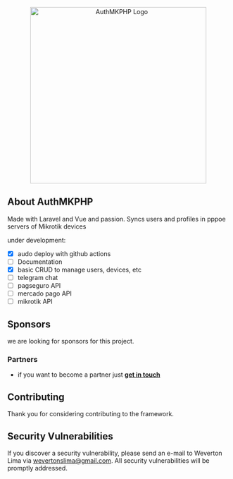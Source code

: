 <p align="center"><a href="https://github.com/Unix-User/AuthMKPHP" target="_blank"><img src="https://user-images.githubusercontent.com/38821945/192930836-6be0ee28-7206-4651-a18c-da7e8ab99a11.svg" width="400" alt="AuthMKPHP Logo"></a></p>

## About AuthMKPHP

Made with Laravel and Vue and passion. Syncs users and profiles in pppoe servers of Mikrotik devices

under development:

- [x] audo deploy with github actions
- [ ] Documentation
- [x] basic CRUD to manage users, devices, etc
- [ ] telegram chat
- [ ] pagseguro API
- [ ] mercado pago API
- [ ] mikrotik API

## Sponsors

we are looking for sponsors for this project.

### Partners
- if you want to become a partner just **[get in touch](mailto:wevertonslima@gmail.com)**

## Contributing

Thank you for considering contributing to the framework.

## Security Vulnerabilities

If you discover a security vulnerability, please send an e-mail to Weverton Lima via [wevertonslima@gmail.com](mailto:wevertonslima@gmail.com). All security vulnerabilities will be promptly addressed.